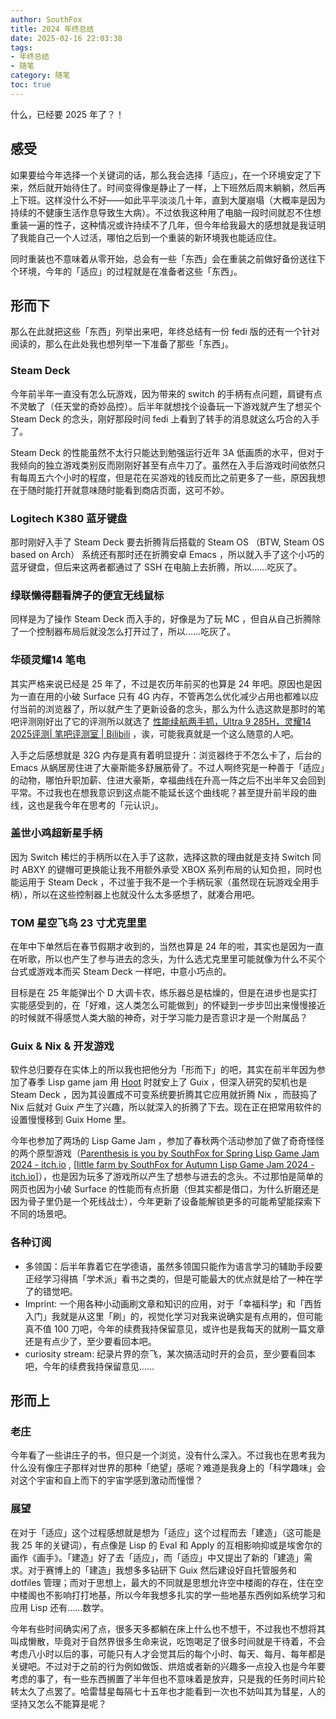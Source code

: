 ```yaml
---
author: SouthFox
title: 2024 年终总结
date: 2025-02-16 22:03:38
tags:
- 年终总结
- 随笔
category: 随笔
toc: true
---
```


什么，已经要 2025 年了？！

<!--more-->

## 感受

如果要给今年选择一个关键词的话，那么我会选择「适应」，在一个环境安定了下来，然后就开始待住了。时间变得像是静止了一样，上下班然后周末躺躺，然后再上下班。这样没什么不好——如此平平淡淡几十年，直到大厦崩塌（大概率是因为持续的不健康生活作息导致生大病）。不过依我这种用了电脑一段时间就忍不住想重装一遍的性子，这种情况或许持续不了几年，但今年给我最大的感想就是我证明了我能自己一个人过活，哪怕之后到一个重装的新环境我也能适应住。

同时重装也不意味着从零开始，总会有一些「东西」会在重装之前做好备份送往下个环境，今年的「适应」的过程就是在准备者这些「东西」。

## 形而下

那么在此就把这些「东西」列举出来吧，年终总结有一份 fedi 版的还有一个针对阅读的，那么在此处我也想列举一下准备了那些「东西」。

### Steam Deck

今年前半年一直没有怎么玩游戏，因为带来的 switch 的手柄有点问题，肩键有点不灵敏了（任天堂的奇妙品控）。后半年就想找个设备玩一下游戏就产生了想买个 Steam Deck 的念头，刚好那段时间 fedi 上看到了转手的消息就这么巧合的入手了。

Steam Deck 的性能虽然不太行只能达到勉强运行近年 3A 低画质的水平，但对于我倾向的独立游戏类别反而刚刚好甚至有点牛刀了。虽然在入手后游戏时间依然只有每周五六个小时的程度，但是花在买游戏的钱反而比之前更多了一些，原因我想在于随时能打开就意味随时能看到商店页面，这可不妙。

### Logitech K380 蓝牙键盘

那时刚好入手了 Steam Deck 要去折腾背后搭载的 Steam OS （BTW, Steam OS based on Arch） 系统还有那时还在折腾安卓 Emacs ，所以就入手了这个小巧的蓝牙键盘，但后来这两者都通过了 SSH 在电脑上去折腾，所以……吃灰了。

### 绿联懒得翻看牌子的便宜无线鼠标

同样是为了操作 Steam Deck 而入手的，好像是为了玩 MC ，但自从自己折腾除了一个控制器布局后就没怎么打开过了，所以……吃灰了。

### 华硕灵耀14 笔电

其实严格来说已经是 25 年了，不过是农历年前买的也算是 24 年吧。原因也是因为一直在用的小破 Surface 只有 4G 内存，不管再怎么优化减少占用也都难以应付当前的浏览器了，所以就产生了更新设备的念头，那么为什么选这款是那时的笔吧评测刚好出了它的评测所以就选了 [性能续航两手抓，Ultra 9 285H，灵耀14 2025评测| 笔吧评测室 | Bilibili](https://www.bilibili.com/video/BV1brcieyEos/) ，诶，可能我真就是一个这么随意的人吧。

入手之后感想就是 32G 内存是真有着明显提升：浏览器终于不怎么卡了，后台的 Emacs 从蜗居房住进了大豪斯能多舒展筋骨了。不过人啊终究是一种善于「适应」的动物，哪怕升职加薪、住进大豪斯，幸福曲线在升高一阵之后不出半年又会回到平常。不过我也在想我意识到这点能不能延长这个曲线呢？甚至提升前半段的曲线，这也是我今年在思考的「元认识」。

### 盖世小鸡超新星手柄

因为 Switch 稀烂的手柄所以在入手了这款，选择这款的理由就是支持 Switch 同时 ABXY 的键帽可更换能让我不用额外承受 XBOX 系列布局的认知负担，同时也能运用于 Steam Deck ，不过鉴于我不是一个手柄玩家（虽然现在玩游戏全用手柄），所以在这些控制器上也就没什么太多感想了，就凑合用吧。

### TOM 星空飞鸟 23 寸尤克里里

在年中下单然后在春节假期才收到的，当然也算是 24 年的啦，其实也是因为一直在听歌，所以也产生了参与进去的念头，为什么选尤克里里可能就像为什么不买个台式或游戏本而买 Steam Deck 一样吧，中意小巧点的。

目标是在 25 年能弹出个 D 大调卡农，练乐器总是枯燥的，但是在进步也是实打实能感受到的，在「好难，这人类怎么可能做到」的怀疑到一步步凹出来慢慢接近的时候就不得感觉人类大脑的神奇，对于学习能力是否意识才是一个附属品？

### Guix & Nix & 开发游戏

软件总归要存在实体上的所以我也把他分为「形而下」的吧，其实在前半年因为参加了春季 Lisp game jam 用 [Hoot](https://spritely.institute/hoot/) 时就安上了 Guix ，但深入研究的契机也是 Steam Deck ，因为其设置成不可变系统要折腾其它应用就折腾 Nix ，而鼓捣了 Nix 后就对 Guix 产生了兴趣，所以就深入的折腾了下去。现在正在把常用软件的设置慢慢移到 Guix Home 里。

今年也参加了两场的 Lisp Game Jam ，参加了春秋两个活动参加了做了奇奇怪怪的两个原型游戏（[Parenthesis is you by SouthFox for Spring Lisp Game Jam 2024 - itch.io](https://southfox.itch.io/parentheses-is-you) , [[little farm by SouthFox for Autumn Lisp Game Jam 2024 - itch.io](https://southfox.itch.io/little-fram)]），也是因为玩多了游戏所以产生了想参与进去的念头。不过那怕是简单的网页也因为小破 Surface 的性能而有点折磨（但其实都是借口，为什么折磨还是因为骨子里仍是一个死线战士），今年更新了设备能解锁更多的可能希望能探索下不同的场景吧。

### 各种订阅

- 多领国：后半年靠着它在学德语，虽然多领国只能作为语言学习的辅助手段要正经学习得搞「学术派」看书之类的，但是可能最大的优点就是给了一种在学了的错觉吧。
- Imprint: 一个用各种小动画刷文章和知识的应用，对于「幸福科学」和「西哲入门」我就是从这里「刷」的，视觉化学习对我来说确实是有点用的，但可能真不值 100 刀吧，今年的续费我持保留意见，或许也是我每天的就刷一篇文章还是有点少了，至少要看回本吧。
- curiosity stream: 纪录片界的奈飞，某次搞活动时开的会员，至少要看回本吧，今年的续费我持保留意见……

## 形而上

### 老庄

今年看了一些讲庄子的书，但只是一个浏览，没有什么深入。不过我也在思考我为什么没有像庄子那样对世界的那种「绝望」感呢？难道是我身上的「科学趣味」会对这个宇宙和自上而下的宇宙学感到激动而憧憬？

### 展望

在对于「适应」这个过程感想就是想为「适应」这个过程而去「建造」（这可能是我 25 年的关键词），有点像是 Lisp 的 Eval 和 Apply 的互相影响抑或是埃舍尔的画作《画手》。「建造」好了去「适应」，而「适应」中又提出了新的「建造」需求。对于赛博上的「建造」我想多多钻研下 Guix 然后建设好自托管服务和 dotfiles 管理；而对于思想上，最大的不同就是思想允许空中楼阁的存在，住在空中楼阁也不影响打打地基，所以今年我想多扎实的学一些地基东西例如系统学习和应用 Lisp 还有……数学。

今年有些时间确实闲了点，很多天多都躺在床上什么也不想干，不过我也不想将其叫成懒散，毕竟对于自然界很多生命来说，吃饱喝足了很多时间就是干待着，不会考虑八小时以后的事，可能只有人才会觉其后的每个小时、每天、每月、每年都是关键吧。不过对于之前的行为例如做饭、烘焙或者新的兴趣多一点投入也是今年要考虑的事了，有一些东西搁置了半年但也不意味着是放弃，只是我的任务时间片轮转太久了点罢了。哈雷彗星每隔七十五年也才能看到一次也不妨叫其为彗星，人的坚持又怎么不能算是呢？
